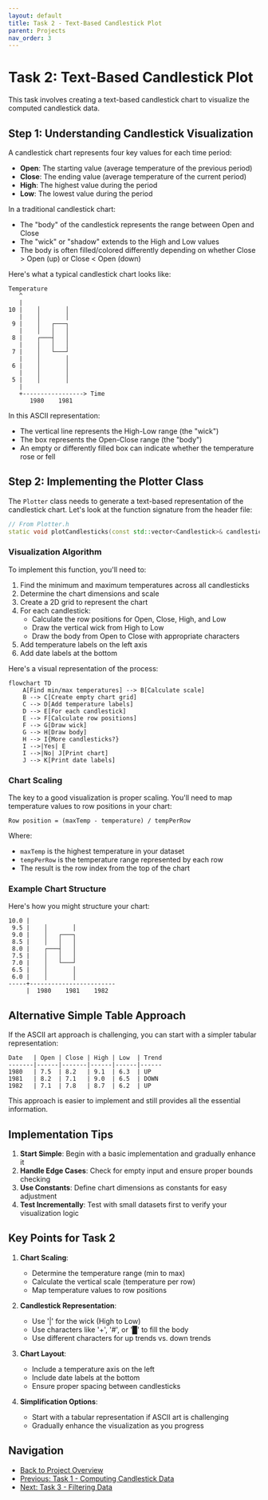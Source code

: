 ```yaml
---
layout: default
title: Task 2 - Text-Based Candlestick Plot
parent: Projects
nav_order: 3
---
```


# Task 2: Text-Based Candlestick Plot

This task involves creating a text-based candlestick chart to visualize the computed candlestick data.

## Step 1: Understanding Candlestick Visualization

A candlestick chart represents four key values for each time period:
- **Open**: The starting value (average temperature of the previous period)
- **Close**: The ending value (average temperature of the current period)
- **High**: The highest value during the period
- **Low**: The lowest value during the period

In a traditional candlestick chart:
- The "body" of the candlestick represents the range between Open and Close
- The "wick" or "shadow" extends to the High and Low values
- The body is often filled/colored differently depending on whether Close > Open (up) or Close < Open (down)

Here's what a typical candlestick chart looks like:

```
Temperature
   ^
   |
10 |    │       │
   |    │       │
 9 |    │   ┌───┐
   |    │   │   │
 8 |    ┌───┤   │
   |    │   │   │
 7 |    │   └───┘
   |    │       │
 6 |    │       │
   |    │       │
 5 |    │       │
   |
   +-----------------> Time
      1980    1981
```

In this ASCII representation:
- The vertical line represents the High-Low range (the "wick")
- The box represents the Open-Close range (the "body")
- An empty or differently filled box can indicate whether the temperature rose or fell

## Step 2: Implementing the Plotter Class

The `Plotter` class needs to generate a text-based representation of the candlestick chart. Let's look at the function signature from the header file:

```cpp
// From Plotter.h
static void plotCandlesticks(const std::vector<Candlestick>& candlesticks);
```

### Visualization Algorithm

To implement this function, you'll need to:

1. Find the minimum and maximum temperatures across all candlesticks
2. Determine the chart dimensions and scale
3. Create a 2D grid to represent the chart
4. For each candlestick:
   - Calculate the row positions for Open, Close, High, and Low
   - Draw the vertical wick from High to Low
   - Draw the body from Open to Close with appropriate characters
5. Add temperature labels on the left axis
6. Add date labels at the bottom

Here's a visual representation of the process:

```mermaid
flowchart TD
    A[Find min/max temperatures] --> B[Calculate scale]
    B --> C[Create empty chart grid]
    C --> D[Add temperature labels]
    D --> E[For each candlestick]
    E --> F[Calculate row positions]
    F --> G[Draw wick]
    G --> H[Draw body]
    H --> I{More candlesticks?}
    I -->|Yes| E
    I -->|No| J[Print chart]
    J --> K[Print date labels]
```

### Chart Scaling

The key to a good visualization is proper scaling. You'll need to map temperature values to row positions in your chart:

```
Row position = (maxTemp - temperature) / tempPerRow
```

Where:
- `maxTemp` is the highest temperature in your dataset
- `tempPerRow` is the temperature range represented by each row
- The result is the row index from the top of the chart

### Example Chart Structure

Here's how you might structure your chart:

```
10.0 |                        
 9.5 |    │       │           
 9.0 |    │   ┌───┐           
 8.5 |    │   │   │           
 8.0 |    ┌───┤   │           
 7.5 |    │   │   │           
 7.0 |    │   └───┘           
 6.5 |    │       │           
 6.0 |    │       │           
-----+------------------------
     |  1980    1981    1982  
```

## Alternative Simple Table Approach

If the ASCII art approach is challenging, you can start with a simpler tabular representation:

```
Date   | Open | Close | High | Low  | Trend
-------|------|-------|------|------|------
1980   | 7.5  | 8.2   | 9.1  | 6.3  | UP
1981   | 8.2  | 7.1   | 9.0  | 6.5  | DOWN
1982   | 7.1  | 7.8   | 8.7  | 6.2  | UP
```

This approach is easier to implement and still provides all the essential information.

## Implementation Tips

1. **Start Simple**: Begin with a basic implementation and gradually enhance it
2. **Handle Edge Cases**: Check for empty input and ensure proper bounds checking
3. **Use Constants**: Define chart dimensions as constants for easy adjustment
4. **Test Incrementally**: Test with small datasets first to verify your visualization logic

## Key Points for Task 2

1. **Chart Scaling**:
   - Determine the temperature range (min to max)
   - Calculate the vertical scale (temperature per row)
   - Map temperature values to row positions

2. **Candlestick Representation**:
   - Use '|' for the wick (High to Low)
   - Use characters like '+', '#', or '█' to fill the body
   - Use different characters for up trends vs. down trends

3. **Chart Layout**:
   - Include a temperature axis on the left
   - Include date labels at the bottom
   - Ensure proper spacing between candlesticks

4. **Simplification Options**:
   - Start with a tabular representation if ASCII art is challenging
   - Gradually enhance the visualization as you progress

## Navigation

- [Back to Project Overview](index.html)
- [Previous: Task 1 - Computing Candlestick Data](task1.html)
- [Next: Task 3 - Filtering Data](task3.html)

